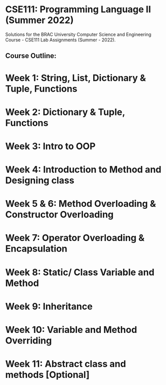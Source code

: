 # CSE111: Programming Language II (Summer 2022)
Solutions for the BRAC University Computer Science and Engineering Course - CSE111 Lab Assignments (Summer - 2022).
## Course Outline:
# Week 1: String, List, Dictionary & Tuple, Functions
# Week 2: Dictionary & Tuple, Functions
# Week 3: Intro to OOP
# Week 4: Introduction to Method and Designing class
# Week 5 & 6: Method Overloading & Constructor Overloading
# Week 7: Operator Overloading & Encapsulation
# Week 8: Static/ Class Variable and Method
# Week 9: Inheritance
# Week 10: Variable and Method Overriding
# Week 11: Abstract class and methods [Optional]
